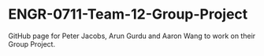 # ENGR-0711-Team-12-Group-Project
GitHub page for Peter Jacobs, Arun Gurdu and Aaron Wang to work on their Group Project.
